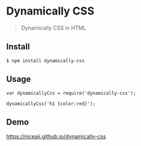 # Dynamically CSS

> Dynamically CSS in HTML

## Install

```
$ npm install dynamically-css
```

## Usage

```
var dynamicallyCss = require('dynamically-css');

dynamicallyCss('h1 {color:red}');
```


## Demo

https://niceaji.github.io/dynamically-css
